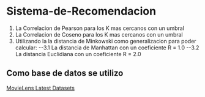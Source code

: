 # Sistema-de-Recomendacion



1. La Correlacion de Pearson para los K mas cercanos con un umbral
2. La Correlacion de Coseno para los K mas cercanos con un umbral
3. Utilizando la la distancia de Minkowski como generalizacion para poder calcular:
   --3.1 La distancia de Manhattan con un coeficiente R = 1.0
   --3.2 La distancia Euclidiana con un coeficiente R = 2.0
   
## Como base de datos se utilizo 

[MovieLens Latest Datasets](https://grouplens.org/datasets/movielens/latest/)

